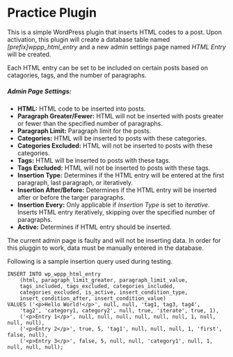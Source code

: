 # Practice Plugin

This is a simple WordPress plugin that inserts HTML codes to a post. Upon activation, this plugin will create a database table named _[prefix]wppp_html_entry_ and a new admin settings page named _HTML Entry_ will be created.

Each HTML entry can be set to be included on certain posts based on catagories, tags, and the number of paragraphs.

##### Admin Page Settings:
* __HTML:__ HTML code to be inserted into posts.
* __Paragraph Greater/Fewer:__ HTML will not be inserted with posts greater or fewer than the specified number of paragraphs.
* __Paragraph Limit:__ Paragraph limit for the posts.
* __Categories:__ HTML will be inserted to posts with these categories.
* __Categories Excluded:__ HTML will not be inserted to posts with these categories.
* __Tags:__ HTML will be inserted to posts with these tags.
* __Tags Excluded:__ HTML will not be inserted to posts with these tags.
* __Insertion Type:__ Determines if the HTML entry will be entered at the first paragraph, last paragraph, or iteratively.
* __Insertion After/Before:__ Determines if the HTML entry will be inserted after or before the targer paragraphs.
* __Insertion Every:__ Only applicable if _Insertion Type_ is set to _iterative_. Inserts HTML entry iteratively, skipping over the specified number of paragraphs.
* __Active:__ Determines if HTML entry should be inserted.

The current admin page is faulty and will not be inserting data. In order for this pluggin to work, data must be manually entered in the database.

Following is a sample insertion query used during testing.

```
INSERT INTO wp_wppp_html_entry
    (html, paragraph_limit_greater, paragraph_limit_value,
    tags_included, tags_excluded, categories_included,
    categories_excluded, is_active, insert_condition_type,
    insert_condition_after, insert_condition_value)
VALUES ('<p>Hello World!</p>', null, null, 'tag1, tag3, tag4',
    'tag2', 'category1, category2', null, true, 'iterate', true, 1),
    ('<p>Entry 1</p>', null, null, null, null, null, null, 1, null, null, null),
    ('<p>Entry 2</p>', true, 5, 'tag1', null, null, null, 1, 'first', false, null),
    ('<p>Entry 3</p>', false, 5, null, null, 'category1', null, 1, null, null, null);
```

